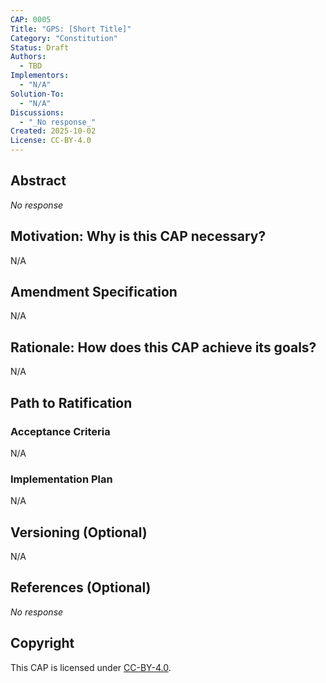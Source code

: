 ```yaml
---
CAP: 0005
Title: "GPS: [Short Title]"
Category: "Constitution"
Status: Draft
Authors:
  - TBD
Implementors:
  - "N/A"
Solution-To:
  - "N/A"
Discussions:
  - "_No response_"
Created: 2025-10-02
License: CC-BY-4.0
---
```


## Abstract

_No response_

## Motivation: Why is this CAP necessary?

N/A

## Amendment Specification

N/A

## Rationale: How does this CAP achieve its goals?

N/A

## Path to Ratification

### Acceptance Criteria

N/A

### Implementation Plan

N/A

## Versioning (Optional)

N/A

## References (Optional)

_No response_

## Copyright

This CAP is licensed under [CC-BY-4.0](https://creativecommons.org/licenses/by/4.0/legalcode).
